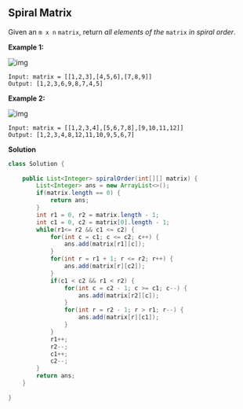 ## Spiral Matrix

Given an `m x n` `matrix`, return *all elements of the* `matrix` *in spiral order*.

 

**Example 1:**

![img](https://assets.leetcode.com/uploads/2020/11/13/spiral1.jpg)

```
Input: matrix = [[1,2,3],[4,5,6],[7,8,9]]
Output: [1,2,3,6,9,8,7,4,5]
```

**Example 2:**

![img](https://assets.leetcode.com/uploads/2020/11/13/spiral.jpg)

```
Input: matrix = [[1,2,3,4],[5,6,7,8],[9,10,11,12]]
Output: [1,2,3,4,8,12,11,10,9,5,6,7]
```

**Solution**

```java
class Solution {
    
    public List<Integer> spiralOrder(int[][] matrix) {
        List<Integer> ans = new ArrayList<>();
        if(matrix.length == 0) {
            return ans;
        }
        int r1 = 0, r2 = matrix.length - 1;
        int c1 = 0, c2 = matrix[0].length - 1;
        while(r1<= r2 && c1 <= c2) {
            for(int c = c1; c <= c2; c++) {
                ans.add(matrix[r1][c]);
            }
            for(int r = r1 + 1; r <= r2; r++) {
                ans.add(matrix[r][c2]);
            }
            if(c1 < c2 && r1 < r2) {
                for(int c = c2 - 1; c >= c1; c--) {
                    ans.add(matrix[r2][c]);
                }
                for(int r = r2 - 1; r > r1; r--) {
                    ans.add(matrix[r][c1]);
                }
            }
            r1++;
            r2--;
            c1++;
            c2--;
        }
        return ans;
    }
    
}
```

